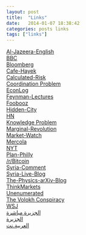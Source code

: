 ```yaml
---
layout: post
title:  "Links"
date:   2014-01-07 18:38:42
categories: posts links
tags: ["links"]
---
```


<a target="_blank" href="http://www.aljazeera.com/news/middleeast/">Al-Jazeera-English</a><br />
<a target="_blank" href="http://www.bbc.co.uk/news/world/">BBC</a><br />
<a target="_blank" href="http://www.bloomberg.com/">Bloomberg</a><br />
<a target="_blank" href="http://www.cafehayek.com/">Cafe-Hayek</a><br />
<a target="_blank" href="http://www.calculatedriskblog.com/">Calculated-Risk</a><br />
<a target="_blank" href="http://www.coordinationproblem.org/">Coordination Problem</a><br />
<a target="_blank" href="http://econlog.econlib.org/">EconLog</a><br />
<a target="_blank" href="http://www.feynmanlectures.caltech.edu/">Feynman-Lectures</a><br />
<a target="_blank" href="http://philadelphia.foobooz.com/">Foobooz</a><br />
<a target="_blank" href="http://hiddencityphila.org/">Hidden-City</a><br />
<a target="_blank" href="https://news.ycombinator.com/news">HN</a><br />
<a target="_blank" href="http://knowledgeproblem.com/">Knowledge Problem</a><br />
<a target="_blank" href="http://marginalrevolution.com/">Marginal-Revolution</a><br />
<a target="_blank" href="http://www.marketwatch.com/">Market-Watch</a><br />
<a target="_blank" href="http://www.mercola.com/">Mercola</a><br />
<a target="_blank" href="http://www.nytimes.com/">NYT</a><br />
<a target="_blank" href="http://planphilly.com/">Plan-Philly</a><br />
<a target="_blank" href="http://www.reddit.com/r/bitcoin">/r/Bitcoin</a><br />
<a target="_blank" href="http://www.joshualandis.com/blog/">Syria-Comment</a><br />
<a target="_blank" href="http://live.aljazeera.com/Event/Syria_Live_Blog">Syria-Live-Blog</a><br />
<a target="_blank" href="https://medium.com/the-physics-arxiv-blog">The-Physics-arXiv-Blog</a><br />
<a target="_blank" href="http://thinkmarkets.wordpress.com/">ThinkMarkets</a><br />
<a target="_blank" href="http://unenumerated.blogspot.com/">Unenumerated</a><br />
<a target="_blank" href="http://www.volokh.com/">The Volokh Conspiracy</a><br />
<a target="_blank" href="http://online.wsj.com/home-page">WSJ</a><br />
<a target="_blank" href="http://www.livestation.com/ar/channels/aljazeera-arabic">الجزيرة مباشرة</a><br />
<a target="_blank" href="http://www.aljazeera.net/portal">الجزيرة</a><br />
<a target="_blank" href="http://www.alarabiya.net/default.html">العربية.نت</a>